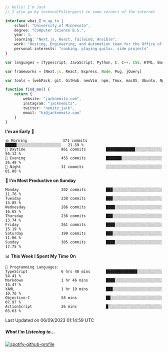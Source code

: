 ```typescript
// Hello! I'm Jack
// I also go by terminalPoltergeist in some corners of the internet

interface what_I'm_up_to {
    school: "University of Minnesota",
    degree: "Computer Science B.S.",
    year: 4,
    learning: "Next.js, React, Tailwind, Ansible",
    work: "Hosting, Engineering, and Automation team for the Office of Information Technology at UMN",
    personal-interests: "cooking, playing guitar, side projects"
}

var languages = [Typescript, JavaScript, Python, C, C++, CSS, HTML, Bash, VimScript]

var frameworks = [Next.js, React, Express, Node, Pug, jQuery]

var tools = [webPack, git, GitHub, neoVim, npm, Tmux, macOS, Ubuntu, Nginx, Ansible, Cloudflare, DigitalOcean]

function find_me() {
    return {
        website: "jacknemitz.com",
        instagram: "jacknemitz",
        twitter: "nemitz_jack",
        email: "hi@jacknemitz.com"
    }
}
```

<!--START_SECTION:waka-->
**I'm an Early 🐤** 

```text
🌞 Morning                371 commits         █████░░░░░░░░░░░░░░░░░░░░   21.59 % 
🌆 Daytime                861 commits         █████████████░░░░░░░░░░░░   50.12 % 
🌃 Evening                455 commits         ███████░░░░░░░░░░░░░░░░░░   26.48 % 
🌙 Night                  31 commits          ░░░░░░░░░░░░░░░░░░░░░░░░░   01.80 % 
```
📅 **I'm Most Productive on Sunday** 

```text
Monday                   202 commits         ███░░░░░░░░░░░░░░░░░░░░░░   11.76 % 
Tuesday                  238 commits         ███░░░░░░░░░░░░░░░░░░░░░░   13.85 % 
Wednesday                286 commits         ████░░░░░░░░░░░░░░░░░░░░░   16.65 % 
Thursday                 236 commits         ███░░░░░░░░░░░░░░░░░░░░░░   13.74 % 
Friday                   261 commits         ████░░░░░░░░░░░░░░░░░░░░░   15.19 % 
Saturday                 190 commits         ███░░░░░░░░░░░░░░░░░░░░░░   11.06 % 
Sunday                   305 commits         ████░░░░░░░░░░░░░░░░░░░░░   17.75 % 
```


📊 **This Week I Spent My Time On** 

```text
💬 Programming Languages: 
TypeScript               6 hrs 40 mins       ██████████████░░░░░░░░░░░   54.41 % 
Markdown                 1 hr 46 mins        ████░░░░░░░░░░░░░░░░░░░░░   14.47 % 
YAML                     1 hr 19 mins        ███░░░░░░░░░░░░░░░░░░░░░░   10.76 % 
Objective-C              58 mins             ██░░░░░░░░░░░░░░░░░░░░░░░   07.97 % 
ActionScript             26 mins             █░░░░░░░░░░░░░░░░░░░░░░░░   03.63 % 
```


 Last Updated on 06/09/2023 01:14:59 UTC
<!--END_SECTION:waka-->

##### What I'm Listening to...

[![spotify-github-profile](https://spotify-github-profile.vercel.app/api/view?uid=jack.nemitz&cover_image=true&show_offline=true&bar_color=53b14f&bar_color_cover=false&background_color=121212FF)](https://spotify-github-profile.vercel.app/api/view?uid=jack.nemitz&redirect=true)

